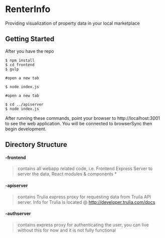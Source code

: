 # RenterInfo
Providing visualization of property data in your local marketplace

## Getting Started
After you have the repo
```
$ npm install
$ cd frontend
$ gulp

#open a new tab

$ node index.js

#open a new tab

$ cd ../apiserver
$ node index.js

```

After running these commands, point your browser to http://localhost:3001 to see
the web application. You will be connected to browserSync then begin development.

## Directory Structure
#### -frontend
> contains all webapp related code, i.e. Frontend Express Server to server the data, React modules & components *

#### -apiserver
> contains Trulia express proxy for requesting data from Truila API server. Info for Trulia is located @ http://developer.trulia.com/docs

#### -authserver
> contains express proxy for authenticating the user, you can live without this for now and it is not fully functional
